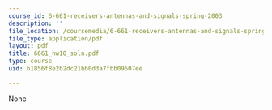 ```yaml
---
course_id: 6-661-receivers-antennas-and-signals-spring-2003
description: ''
file_location: /coursemedia/6-661-receivers-antennas-and-signals-spring-2003/b1856f8e2b2dc21bb0d3a7fbb09607ee_6661_hw10_soln.pdf
file_type: application/pdf
layout: pdf
title: 6661_hw10_soln.pdf
type: course
uid: b1856f8e2b2dc21bb0d3a7fbb09607ee

---
```

None